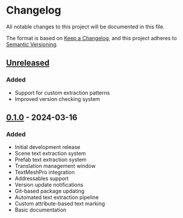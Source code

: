 # Changelog
All notable changes to this project will be documented in this file.

The format is based on [Keep a Changelog](https://keepachangelog.com/en/1.0.0/),
and this project adheres to [Semantic Versioning](https://semver.org/spec/v2.0.0.html).

## [Unreleased]
### Added
- Support for custom extraction patterns
- Improved version checking system

## [0.1.0] - 2024-03-16
### Added
- Initial development release
- Scene text extraction system
- Prefab text extraction system
- Translation management window
- TextMeshPro integration
- Addressables support
- Version update notifications
- Git-based package updating
- Automated text extraction pipeline
- Custom attribute-based text marking
- Basic documentation

[Unreleased]: https://github.com/BrendanRobins97/TranslationDoneRight/compare/v0.1.0...HEAD
[0.1.0]: https://github.com/BrendanRobins97/TranslationDoneRight/releases/tag/v0.1.0 